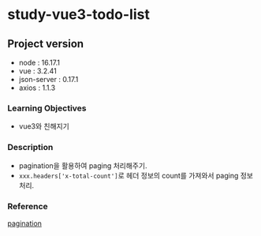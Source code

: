 # study-vue3-todo-list

## Project version

- node : 16.17.1
- vue : 3.2.41
- json-server : 0.17.1
- axios : 1.1.3

### Learning Objectives

- vue3와 친해지기

### Description

- pagination을 활용하여 paging 처리해주기.
- `xxx.headers['x-total-count']`로 헤더 정보의 count를 가져와서 paging 정보 처리. 

### Reference
[pagination](https://www.npmjs.com/package/json-server)
